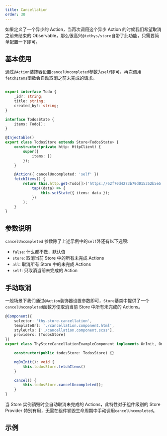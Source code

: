 ```yaml
---
title: Cancellation
order: 30
---
```


如果定义了一个异步的 Action，当再次调用这个异步 Action 的时候我们希望取消之前未结束的 Observable，那么很高兴`@tethys/store`自带了此功能，只需要简单配置一下即可。


## 基本使用

通过`@Action`装饰器设置`cancelUncompleted`参数为`self`即可，再次调用`fetchItems`函数会自动取消之前未完成的请求。
```ts

export interface Todo {
    _id?: string;
    title: string;
    created_by?: string;
}

interface TodosState {
    items: Todo[];
}

@Injectable()
export class TodosStore extends Store<TodosState> {
    constructor(private http: HttpClient) {
        super({
            items: []
        });
    }

    @Action({ cancelUncompleted: 'self' })
    fetchItems() {
        return this.http.get<Todo[]>('https://62f70d4273b79d015352b5e5.mockapi.io/items').pipe(
            tap((data) => {
                this.setState({ items: data });
            })
        );
    }
}
```

## 参数说明
`cancelUncompleted` 参数除了上述示例中的`self`外还有以下选项:
- `false`: 什么都不做，默认值
- `store`: 取消当前 Store 中的所有未完成 Actions
- `all`: 取消所有 Store 中的未完成 Actions
- `self`: 只取消当前未完成的 Action 

## 手动取消

一般场景下我们通过`@Action`装饰器设置参数即可，`Store`基类中提供了一个`cancelUncompleted`函数方便取消当前 Store 中所有未完成的 Actions。

```ts
@Component({
    selector: 'thy-store-cancellation',
    templateUrl: './cancellation.component.html',
    styleUrls: ['./cancellation.component.scss'],
    providers: [TodosStore]
})
export class ThyStoreCancellationExampleComponent implements OnInit, OnDestroy {

    constructor(public todosStore: TodosStore) {}

    ngOnInit(): void {
        this.todosStore.fetchItems()
    }

    cancel() {
        this.todosStore.cancelUncompleted();
    }
}
```

<alert>当 Store 实例销毁时会自动取消未完成的 Actions，此特性对于组件级别的 Store Provider 特别有用，无需在组件销毁生命周期中手动调用`cancelUncompleted`。</alert>

## 示例

<example name="thy-store-cancellation-example" />
